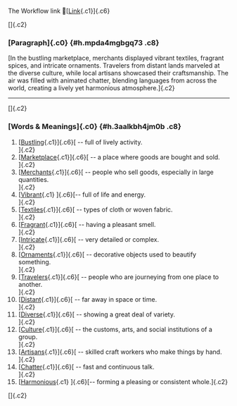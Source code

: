 The Workflow link
👏[[Link](https://www.google.com/url?q=http://www.google.com&sa=D&source=editors&ust=1758730910750744&usg=AOvVaw1_6C-smRWAKz79GH3El-V_){.c1}]{.c6}

[]{.c2}

### [Paragraph]{.c0} {#h.mpda4mgbgq73 .c8}

[In the bustling marketplace, merchants displayed vibrant textiles,
fragrant spices, and intricate ornaments. Travelers from distant lands
marveled at the diverse culture, while local artisans showcased their
craftsmanship. The air was filled with animated chatter, blending
languages from across the world, creating a lively yet harmonious
atmosphere.]{.c2}

------------------------------------------------------------------------

[]{.c2}

### [Words & Meanings]{.c0} {#h.3aalkbh4jm0b .c8}

1.  [[Bustling](https://www.google.com/url?q=http://www.google.com&sa=D&source=editors&ust=1758730910752444&usg=AOvVaw3QjpoLj-UIdD4uYMeRmLUh){.c1}]{.c6}[ --
    full of lively activity.\
    ]{.c2}
2.  [[Marketplace](https://www.google.com/url?q=http://www.google.com&sa=D&source=editors&ust=1758730910752717&usg=AOvVaw0XQ7yiMiHpBkUh_-1twqDA){.c1}]{.c6}[ --
    a place where goods are bought and sold.\
    ]{.c2}
3.  [[Merchants](https://www.google.com/url?q=http://www.google.com&sa=D&source=editors&ust=1758730910753122&usg=AOvVaw39Q9EFCv9J5C0Cjt54giNs){.c1}]{.c6}[ --
    people who sell goods, especially in large quantities.\
    ]{.c2}
4.  [[Vibrant](https://www.google.com/url?q=http://www.google.com&sa=D&source=editors&ust=1758730910753434&usg=AOvVaw2kdbsxJqKXx7dWBx4S0RwR){.c1}
    ]{.c6}[-- full of life and energy.\
    ]{.c2}
5.  [[Textiles](https://www.google.com/url?q=http://www.google.com&sa=D&source=editors&ust=1758730910753668&usg=AOvVaw3FOf7Wctp0SpUZypWLq0-5){.c1}]{.c6}[ --
    types of cloth or woven fabric.\
    ]{.c2}
6.  [[Fragrant](https://www.google.com/url?q=http://www.google.com&sa=D&source=editors&ust=1758730910753934&usg=AOvVaw1eWHfnMrjjRcqQkvQK_fQu){.c1}]{.c6}[ --
    having a pleasant smell.\
    ]{.c2}
7.  [[Intricate](https://www.google.com/url?q=http://www.google.com&sa=D&source=editors&ust=1758730910754167&usg=AOvVaw0qg6rHRKV07wgq2RVQrrWt){.c1}]{.c6}[ --
    very detailed or complex.\
    ]{.c2}
8.  [[Ornaments](https://www.google.com/url?q=http://www.google.com&sa=D&source=editors&ust=1758730910754453&usg=AOvVaw0m-ytdZSvdU88PN1mfgaWN){.c1}]{.c6}[ --
    decorative objects used to beautify something.\
    ]{.c2}
9.  [[Travelers](https://www.google.com/url?q=http://www.google.com&sa=D&source=editors&ust=1758730910754806&usg=AOvVaw34eVNcscWxN2DirId0w1l8){.c1}]{.c6}[ --
    people who are journeying from one place to another.\
    ]{.c2}
10. [[Distant](https://www.google.com/url?q=http://www.google.com&sa=D&source=editors&ust=1758730910755270&usg=AOvVaw2MXVJN12NQGQv-nJPRrnWW){.c1}]{.c6}[ --
    far away in space or time.\
    ]{.c2}
11. [[Diverse](https://www.google.com/url?q=http://www.google.com&sa=D&source=editors&ust=1758730910755651&usg=AOvVaw3cvUl91tAKdDTUc6_l8969){.c1}]{.c6}[ --
    showing a great deal of variety.\
    ]{.c2}
12. [[Culture](https://www.google.com/url?q=http://www.google.com&sa=D&source=editors&ust=1758730910756064&usg=AOvVaw27JzX7C_F_AQ66_a04XWGb){.c1}]{.c6}[ --
    the customs, arts, and social institutions of a group.\
    ]{.c2}
13. [[Artisans](https://www.google.com/url?q=http://www.google.com&sa=D&source=editors&ust=1758730910756570&usg=AOvVaw11ZSi6_BpxaLC6idac-Ci6){.c1}]{.c6}[ --
    skilled craft workers who make things by hand.\
    ]{.c2}
14. [[Chatter](https://www.google.com/url?q=http://www.google.com&sa=D&source=editors&ust=1758730910757013&usg=AOvVaw06Qu-0PBcJi2Z1nYzbLuBR){.c1}]{.c6}[ --
    fast and continuous talk.\
    ]{.c2}
15. [[Harmonious](https://www.google.com/url?q=http://www.google.com&sa=D&source=editors&ust=1758730910757403&usg=AOvVaw09h2KTDLsMNAbdcHoHBRWt){.c1}
    ]{.c6}[-- forming a pleasing or consistent whole.]{.c2}

[]{.c2}
